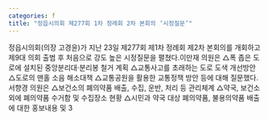 ```yaml
---
categories: f
title: "정읍시의회 제277회 1차 정례회 2차 본회의 ‘시정질문’"
---
```

정읍시의회(의장 고경윤)가 지난 23일 제277회 제1차 정례회 제2차 본회의를 개회하고 제9대 의회 출범 후 처음으로 강도 높은 시정질문을 펼쳤다.이만재 의원은 △폭 좁은 도로에 설치된 중앙분리대·분리봉 철거 계획 △교통사고를 초래하는 도로 도색 개선방안 △도로의 맨홀 소음 해소대책 △교통공원을 활용한 교통정책 방안 등에 대해 질문했다.서향경 의원은 △보건소의 폐의약품 배출, 수집, 운반, 처리 등 관리체계 △약국, 보건소 외에 폐의약품 수거함 및 수집장소 현황 △시민과 약국 대상 폐의약품, 불용의약품 배출에 대한 홍보내용 및 3